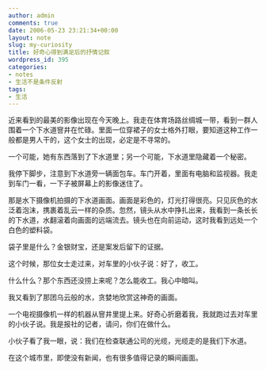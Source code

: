 ```yaml
---
author: admin
comments: true
date: 2006-05-23 23:21:34+00:00
layout: note
slug: my-curiosity
title: 好奇心得到满足后的抒情记叙
wordpress_id: 395
categories:
- notes
- 生活不是条件反射
tags:
- 生活
---
```


近来看到的最美的影像出现在今天晚上。我走在体育场路丝绸城一带，看到一群人围着一个下水道窨井在忙碌。里面一位穿裙子的女士格外打眼，要知道这种工作一般都是男人干的，这个女士的出现，必定是不寻常的。

一个可能，她有东西落到了下水道里；另一个可能，下水道里隐藏着一个秘密。

我停下脚步，注意到下水道旁一辆面包车。车门开着，里面有电脑和监视器。我走到车门一看，一下子被屏幕上的影像迷住了。

那是水下摄像机拍摄的下水道画面。画面是彩色的，灯光打得很亮。只见灰色的水泛着泡沫，携裹着乱云一样的杂质。忽然，镜头从水中挣扎出来，我看到一条长长的下水道，水翻滚着向画面的远端流去。镜头也在向前运动，这时我看到远处一个白色的塑料袋。

袋子里是什么？金银财宝，还是案发后留下的证据。

这个时候，那位女士走过来，对车里的小伙子说：好了，收工。

什么什么？那个东西还没捞上来呢？怎么能收工。我心中暗叫。

我又看到了那团乌云般的水，贪婪地欣赏这神奇的画面。

一个电视摄像机一样的机器从窨井里提上来。好奇心折磨着我，我就跑过去对车里的小伙子说。我是报社的记者，请问，你们在做什么。

小伙子看了我一眼，说：我们在检查联通公司的光缆，光缆走的是我们下水道。

在这个城市里，即使没有新闻，也有很多值得记录的瞬间画面。
